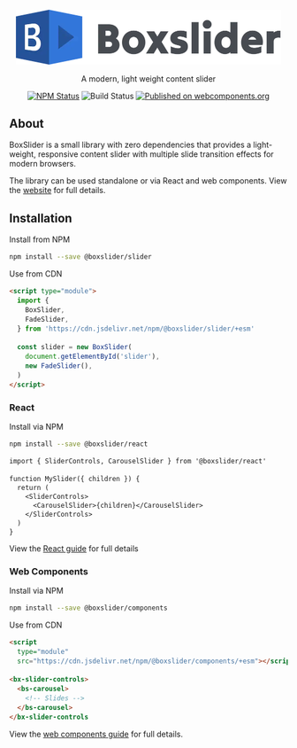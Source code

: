 <p align="center">
  <picture>
    <source srcset="assets/logo-medium-dark.webp" media="(prefers-color-scheme: dark)">
    <img src="assets/logo-medium.webp" width="480" alt="Box Slider">
  </picture>
</p>
<p align="center">
    A modern, light weight content slider
</p>
<p align="center">
    <a href="https://www.npmjs.com/package/@boxslider/slider"><img alt="NPM Status" src="https://img.shields.io/npm/v/@boxslider/slider.svg?style=flat"></a>
    <img alt="Build Status" src="https://img.shields.io/github/actions/workflow/status/p-m-p/slider/ci.yml?branch=main">
    <a href="https://www.webcomponents.org/element/p-m-p/slider"><img alt="Published on webcomponents.org" src="https://img.shields.io/badge/webcomponents.org-published-blue.svg?style=flat-square"></a>
</p>

## About

BoxSlider is a small library with zero dependencies that provides a light-weight, responsive content slider with
multiple slide transition effects for modern browsers.

The library can be used standalone or via React and web components. View the [website](https://philparsons.co.uk/slider/)
for full details.

## Installation

Install from NPM

```sh
npm install --save @boxslider/slider
```

Use from CDN

```html
<script type="module">
  import {
    BoxSlider,
    FadeSlider,
  } from 'https://cdn.jsdelivr.net/npm/@boxslider/slider/+esm'

  const slider = new BoxSlider(
    document.getElementById('slider'),
    new FadeSlider(),
  )
</script>
```

### React

Install via NPM

```sh
npm install --save @boxslider/react
```

```tsx
import { SliderControls, CarouselSlider } from '@boxslider/react'

function MySlider({ children }) {
  return (
    <SliderControls>
      <CarouselSlider>{children}</CarouselSlider>
    </SliderControls>
  )
}
```

View the [React guide](https://philparsons.co.uk/slider/docs/guides/react) for full details

### Web Components

Install via NPM

```sh
npm install --save @boxslider/components
```

Use from CDN

```html
<script
  type="module"
  src="https://cdn.jsdelivr.net/npm/@boxslider/components/+esm"></script>

<bx-slider-controls>
  <bs-carousel>
    <!-- Slides -->
  </bs-carousel>
</bx-slider-controls
```

View the [web components guide](https://philparsons.co.uk/slider/docs/guides/web-components) for full details.
